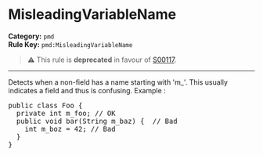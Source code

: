 # MisleadingVariableName
**Category:** `pmd`<br/>
**Rule Key:** `pmd:MisleadingVariableName`<br/>
> :warning: This rule is **deprecated** in favour of [S00117](https://rules.sonarsource.com/java/RSPEC-00117).

-----

Detects when a non-field has a name starting with 'm_'. This usually indicates a field and thus is confusing. Example :
<pre>
public class Foo {
  private int m_foo; // OK
  public void bar(String m_baz) {  // Bad
    int m_boz = 42; // Bad
  }
}
</pre>
